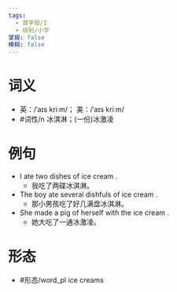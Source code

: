 ```yaml
---
tags:
  - 首字母/I
  - 级别/小学
掌握: false
模糊: false
---
```

# 词义
- 英：/ˈaɪs kriːm/； 美：/ˈaɪs kriːm/
- #词性/n  冰淇淋；(一份)冰激凌
# 例句
- I ate two dishes of ice cream .
	- 我吃了两碟冰淇淋。
- The boy ate several dishfuls of ice cream .
	- 那小男孩吃了好几满盘冰淇淋。
- She made a pig of herself with the ice cream .
	- 她大吃了一通冰激凌。
# 形态
- #形态/word_pl ice creams
